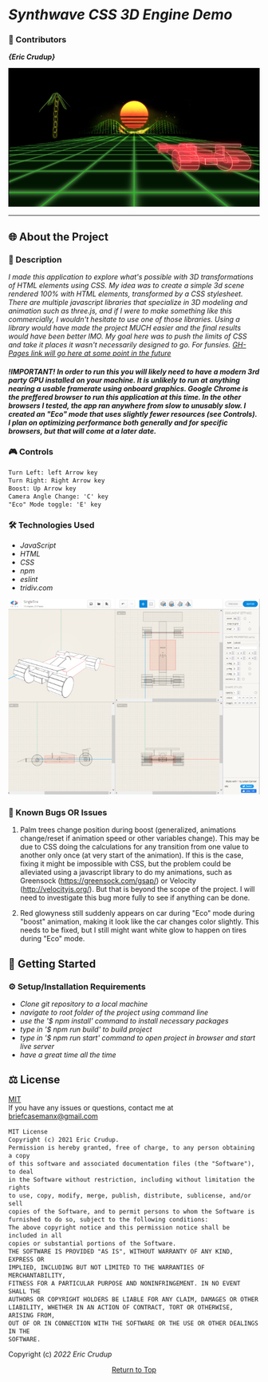 # _Synthwave CSS 3D Engine Demo_

### 🤝 Contributors 
_**{Eric Crudup}**_

![image of 3D demo](src/img/SynthwaveCSS1small.png)

---
## 🌐 About the Project

### 📖 Description
 _I made this application to explore what's possible with 3D transformations of HTML elements using CSS. My idea was to create a simple 3d scene rendered 100% with HTML elements, transformed by a CSS stylesheet. There are multiple javascript libraries that specialize in 3D modeling and animation such as three.js, and if I were to make something like this commercially, I wouldn't hesitate to use one of those libraries. Using a library would have made the project MUCH easier and the final results would have been better IMO. My goal here was to push the limits of CSS and take it places it wasn't necessarily designed to go. For funsies. [GH-Pages link will go here at some point in the future](https://cruduper.github.io/!!!!!insert_site_here!!!!)_

#### _**!IMPORTANT!** In order to run this you will likely need to have a modern 3rd party GPU installed on your machine. It is unlikely to run at anything nearing a usable framerate using onboard graphics. **Google Chrome is the preffered browser** to run this application at this time. In the other browsers I tested, the app ran anywhere from slow to unusably slow. I created an "Eco" mode that uses slightly fewer resources (see Controls). I plan on optimizing performance both generally and for specific browsers, but that will come at a later date._       

###   
### 🎮 Controls
```
Turn Left: left Arrow key
Turn Right: Right Arrow key
Boost: Up Arrow key
Camera Angle Change: 'C' key
"Eco" Mode toggle: 'E' key
```


### 🛠 Technologies Used

* _JavaScript_
* _HTML_
* _CSS_
* _npm_
* _eslint_
* _tridiv.com_


![image of 3D demo](src/img/tridiv-interface-small.jpg)

### 🦠 Known Bugs OR Issues

1. Palm trees change position during boost (generalized, animations change/reset if animation speed or other variables change). This may be due to CSS doing the calculations for any transition from one value to another only once (at very start of the animation). If this is the case, fixing it might be impossible with CSS, but the problem could be alleviated using a javascript library to do my animations, such as Greensock (https://greensock.com/gsap/) or Velocity (http://velocityjs.org/). But that is beyond the scope of the project. I will need to investigate this bug more fully to see if anything can be done.

2. Red glowyness still suddenly appears on car during "Eco" mode during "boost" animation, making it look like the car changes color slightly. This needs to be fixed, but I still might want white glow to happen on tires during "Eco" mode. 

## 🏁 Getting Started


### ⚙️ Setup/Installation Requirements

* _Clone git repository to a local machine_
* _navigate to root folder of the project using command line_
* _use the '$ npm install' command to install necessary packages_
* _type in '$ npm run build' to build project_
* _type in '$ npm run start' command to open project in browser and start live server_
* _have a great time all the time_

## ⚖️ License

[MIT](https://opensource.org/licenses/MIT)    
If you have any issues or questions, contact me at briefcasemanx@gmail.com   

```
MIT License
Copyright (c) 2021 Eric Crudup.
Permission is hereby granted, free of charge, to any person obtaining a copy
of this software and associated documentation files (the "Software"), to deal
in the Software without restriction, including without limitation the rights
to use, copy, modify, merge, publish, distribute, sublicense, and/or sell
copies of the Software, and to permit persons to whom the Software is
furnished to do so, subject to the following conditions:
The above copyright notice and this permission notice shall be included in all
copies or substantial portions of the Software.
THE SOFTWARE IS PROVIDED "AS IS", WITHOUT WARRANTY OF ANY KIND, EXPRESS OR
IMPLIED, INCLUDING BUT NOT LIMITED TO THE WARRANTIES OF MERCHANTABILITY,
FITNESS FOR A PARTICULAR PURPOSE AND NONINFRINGEMENT. IN NO EVENT SHALL THE
AUTHORS OR COPYRIGHT HOLDERS BE LIABLE FOR ANY CLAIM, DAMAGES OR OTHER
LIABILITY, WHETHER IN AN ACTION OF CONTRACT, TORT OR OTHERWISE, ARISING FROM,
OUT OF OR IN CONNECTION WITH THE SOFTWARE OR THE USE OR OTHER DEALINGS IN THE
SOFTWARE.
```

Copyright (c) _2022_  _Eric Crudup_

<center><a href="#">Return to Top</a></center>
